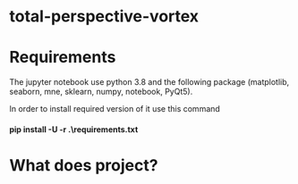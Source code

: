 # total-perspective-vortex

# Requirements
The jupyter notebook use python 3.8 and the following package (matplotlib, seaborn, mne, sklearn, numpy, notebook, PyQt5).

In order to install required version of it use this command 
#### pip install -U -r .\requirements.txt

# What does project?

